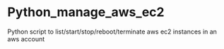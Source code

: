 # Python_manage_aws_ec2
Python script to list/start/stop/reboot/terminate aws ec2 instances in an aws account
